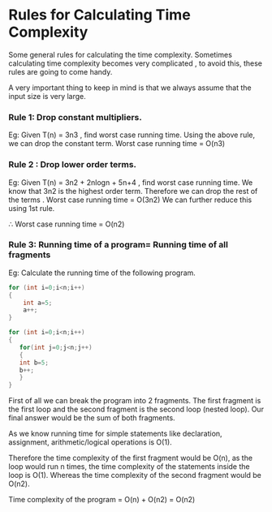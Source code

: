 # Rules for Calculating Time Complexity

Some general rules for calculating the time complexity. Sometimes calculating time complexity becomes very complicated , to avoid this, these rules are going to come handy.

A very important thing to keep in mind is that we always assume that the input size is very large.

### Rule 1: Drop constant multipliers.
Eg: Given T(n) = 3n3 , find worst case running time. Using the above rule, we can drop the constant term.
Worst case running time = O(n3)

### Rule 2 : Drop lower order terms.
Eg: Given T(n) = 3n2 + 2nlogn + 5n+4 , find worst case running time.
We know that 3n2 is the highest order term. Therefore we can drop the rest of the terms .
Worst case running time = O(3n2)
We can further reduce this using 1st rule.

∴ Worst case running time = O(n2)

### Rule 3: Running time of a program=  Running time of all fragments
Eg: Calculate the running time of the following program.
```java
for (int i=0;i<n;i++)
{
    int a=5;
    a++;
}

for (int i=0;i<n;i++)
{
   for(int j=0;j<n;j++)
   {
   int b=5;
   b++;
   }
}
```
First of all we can break the program into 2 fragments. The first fragment is the first loop and the second fragment is the second loop (nested loop). Our final answer would be the sum of both fragments.

As we know running time for simple statements like declaration, assignment, arithmetic/logical operations is O(1).

Therefore the time complexity of the first fragment would be O(n), as the loop would run n times, the time complexity of the statements inside the loop is O(1).
Whereas the time complexity of the second fragment would be O(n2).

Time complexity of the program = O(n) + O(n2) = O(n2)